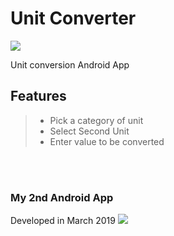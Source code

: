 # Unit Converter
<img src="https://img.icons8.com/dusk/64/000000/org-unit.png"/>

Unit conversion Android App

## Features
> - Pick a category of unit
> - Select Second Unit
> - Enter value to be converted

<BR><BR>

### My 2nd Android App
Developed in March 2019 <img src="https://img.icons8.com/emoji/48/000000/star-struck.png"/> 
